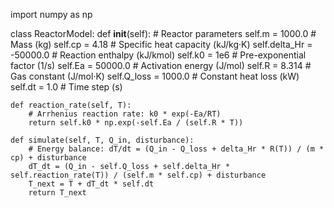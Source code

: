 import numpy as np

class ReactorModel:
    def __init__(self):
        # Reactor parameters
        self.m = 1000.0  # Mass (kg)
        self.cp = 4.18  # Specific heat capacity (kJ/kg·K)
        self.delta_Hr = -50000.0  # Reaction enthalpy (kJ/kmol)
        self.k0 = 1e6  # Pre-exponential factor (1/s)
        self.Ea = 50000.0  # Activation energy (J/mol)
        self.R = 8.314  # Gas constant (J/mol·K)
        self.Q_loss = 1000.0  # Constant heat loss (kW)
        self.dt = 1.0  # Time step (s)

    def reaction_rate(self, T):
        # Arrhenius reaction rate: k0 * exp(-Ea/RT)
        return self.k0 * np.exp(-self.Ea / (self.R * T))

    def simulate(self, T, Q_in, disturbance):
        # Energy balance: dT/dt = (Q_in - Q_loss + delta_Hr * R(T)) / (m * cp) + disturbance
        dT_dt = (Q_in - self.Q_loss + self.delta_Hr * self.reaction_rate(T)) / (self.m * self.cp) + disturbance
        T_next = T + dT_dt * self.dt
        return T_next
